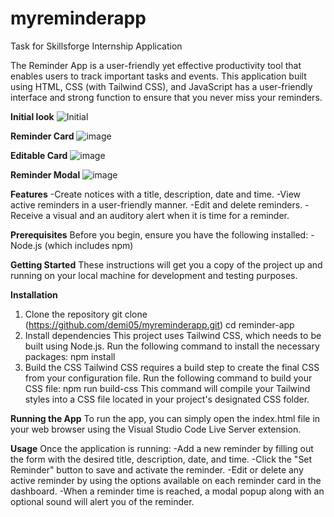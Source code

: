 # myreminderapp
Task for Skillsforge Internship Application

The Reminder App is a user-friendly yet effective productivity tool that enables users to track important tasks and events. This application built using HTML, CSS (with Tailwind CSS), and JavaScript has a user-friendly interface and strong function to ensure that you never miss your reminders.


**Initial look**
![Initial](https://github.com/demi05/myreminderapp/assets/98643006/1b00ac3a-4608-46bf-9ed8-78277d1f26e6)

**Reminder Card**
![image](https://github.com/demi05/myreminderapp/assets/98643006/8e6a2454-979c-439d-a20a-deeb594650db)

**Editable Card**
![image](https://github.com/demi05/myreminderapp/assets/98643006/8033934b-df20-467d-a94f-b18f002f0d33)

**Reminder Modal**
![image](https://github.com/demi05/myreminderapp/assets/98643006/19903888-2137-4f06-b9d2-1b43e7a53720)

**Features**
-Create notices with a title, description, date and time.
-View active reminders in a user-friendly manner.
-Edit and delete reminders.
-Receive a visual and an auditory alert when it is time for a reminder.

**Prerequisites**
Before you begin, ensure you have the following installed:
-Node.js (which includes npm)

**Getting Started**
These instructions will get you a copy of the project up and running on your local machine for development and testing purposes.

**Installation**
1. Clone the repository
   git clone (https://github.com/demi05/myreminderapp.git)
   cd reminder-app
2. Install dependencies
   This project uses Tailwind CSS, which needs to be built using Node.js. Run the following command to install the necessary packages:
   npm install
3. Build the CSS
   Tailwind CSS requires a build step to create the final CSS from your configuration file. Run the following command to build your CSS file:
   npm run build-css
This command will compile your Tailwind styles into a CSS file located in your project's designated CSS folder.

**Running the App**
To run the app, you can simply open the index.html file in your web browser using the Visual Studio Code Live Server extension.


**Usage**
Once the application is running:
-Add a new reminder by filling out the form with the desired title, description, date, and time.
-Click the "Set Reminder" button to save and activate the reminder.
-Edit or delete any active reminder by using the options available on each reminder card in the dashboard.
-When a reminder time is reached, a modal popup along with an optional sound will alert you of the reminder.
